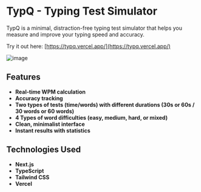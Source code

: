 # TypQ - Typing Test Simulator

TypQ is a minimal, distraction-free typing test simulator that helps you measure and improve your typing speed and accuracy.

Try it out here: [https://typq.vercel.app/](https://typq.vercel.app/)

![image](https://github.com/user-attachments/assets/a3ffc9a2-f934-4ac8-9026-294ea48b26eb)

## Features

- **Real-time WPM calculation**
- **Accuracy tracking**
- **Two types of tests (time/words) with different durations (30s or 60s / 30 words or 60 words)**
- **4 Types of word difficulties (easy, medium, hard, or mixed)**
- **Clean, minimalist interface**
- **Instant results with statistics**

## Technologies Used

- **Next.js**
- **TypeScript**
- **Tailwind CSS**
- **Vercel**
